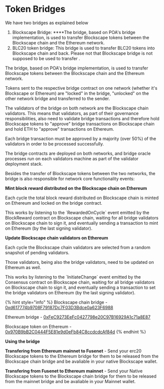 # Token Bridges

We have two bridges as explained below

1. Blockscape Bridge:  ****The bridge, based on POA's bridge implementation, is used to transfer Blockscape tokens between the Blockscape chain and the Ethereum network.
2. BLC20 token bridge: This bridge is used to transfer BLC20 tokens into Blockscape chain and back. Please not that Blockscape bridge is not supposed to be used to transfer  . 

The bridge, based on POA's bridge implementation, is used to transfer Blockscape tokens between the Blockscape chain and the Ethereum network.

Tokens sent to the respective bridge contract on one network \(whether it's Blockscape or Ethereum\) are "locked" in the bridge, "unlocked" on the other network bridge and transferred to the sender.

The validators of the bridge on both network are the Blockscape chain validators. This means that validators, as part of their governance responsibilities, also need to validate bridge transactions and therefore hold Blockscape tokens to "approve" bridge transactions on Blockscape chain and hold ETH to "approve" transactions on Ethereum.

Each bridge transaction must be approved by a majority \(over 50%\) of the validators in order to be processed successfully.

The bridge contracts are deployed on both networks, and bridge oracle processes run on each validators machine as part of the validator deployment stack.

Besides the transfer of Blockscape tokens between the two networks, the bridge is also responsible for network core functionality events:

**Mint block reward distributed on the Blockscape chain on Ethereum**

Each cycle the total block reward distributed on Blockscape chain is minted on Ethereum and locked on the bridge contract.

This works by listening to the \`RewardedOnCycle\` event emitted by the BlockReward contract on Blockscape chain, waiting for all bridge validators on Blockscape chain to sign it, and eventually sending a transaction to mint on Ethereum \(by the last signing validator\).

**Update Blockscape chain validators on Ethereum**

Each cycle the Blockscape chain validators are selected from a random snapshot of pending validators.

Those validators, being also the bridge validators, need to be updated on Ethereum as well.

This works by listening to the \`InitiateChange\` event emitted by the Consensus contract on Blockscape chain, waiting for all bridge validators on Blockscape chain to sign it, and eventually sending a transaction to set the bridge validators on Ethereum \(by the last signing validator\).

{% hint style="info" %}
Blockscape chain bridge - [0xd617774b9708F79187Dc7F03D3Bdce0a623F6988](https://scan.blockscape.net/address/0xd617774b9708f79187dc7f03d3bdce0a623f6988)

Ethereum bridge - [0xFeC9273EeFc0427798e20C97B16929A1c71a8E87](https://etherscan.io/address/0xFeC9273EeFc0427798e20C97B16929A1c71a8E87)

Blockscape token on Ethereum - [0x970B9bB2C0444F5E81e9d0eFb84C8ccdcdcAf84d](https://etherscan.io/token/0x970B9bB2C0444F5E81e9d0eFb84C8ccdcdcAf84d)
{% endhint %}

**Using the bridge**

**Transfering from Ethereum mainnet to Fusenet** - Send your erc20 Blockscape tokens to the Ethereum bridge for them to be released from the Blockscape chain bridge and be avaliable in your native Blockscape wallet.

**Transfering from Fusenet to Ethereum mainnet** - Send your Native Blockscape tokens to the Blockscape chain bridge for them to be released from the mainnet bridge and be avaliable in your Mainnet wallet. 

